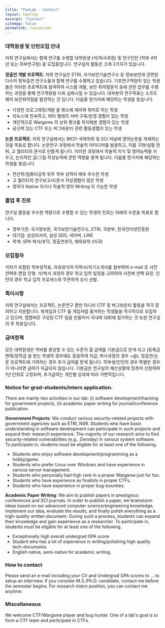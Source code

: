 ```yaml
---
title: "PwnLab - Contact"
layout: textlay
excerpt: "Contact"
sitemap: false
permalink: /vacancies
---
```


### 대학원생 및 인턴모집 안내

저희 연구실에서는 함께 연구를 수행할 대학원생 (석/박사과정) 및 연구인턴 (학부 4학년 또는 외부연구원) 을 모집중입니다. 연구실의 활동은 크게 2가지가 있습니다.

**정출연 개발 프로젝트**: 저희 연구실은 ETRI, 국가보안기술연구소 등 정보보안과 관련된 다수의 정부출연 연구소들과 함께 연구를 수행하고 있습니다. 기초연구역량이 있는 학생들은 이러한 프로젝트에 참여하여 시스템 개발, 보안 취약점분석 등에 관한 업무를 수행하는 과정을 통해 연구역량을 더욱 심화시킬 수 있습니다. 대부분의 연구목표는 소프트웨어 보안취약점을 발견하는 것 입니다. 다음중 한가지에 해당하는 학생을 찾습니다.
- 다양한 프로그래밍/개발 을 평소에 재미와 취미로 하는 학생
- 리눅스에 친숙하고, 여러 형태의 서버 구축/운영 경험이 있는 학생
- 개인적으로 Wargame 의 상위 랭크를 차지해본 경험이 있는 학생
- 공신력 있는 CTF 또는 버그바운티 관련 활동경험이 있는 학생

**논문 프로젝트**: 저희 연구실에서는 BK21-국제학회 및 SCI 저널에 영어논문을 게재하는 것을 목표로 합니다. 논문연구 과정에서 학술적 아이디어를 발굴하고, 이를 구현/실험 한 뒤, 고 퀄리티의 문서로 만들게 됩니다. 이러한 과정에서 학술적 지식 및 영어능력을 키우고, 논리적인 글/그림 작성능력에 관한 역량을 쌓게 됩니다. 다음중 한가지에 해당하는 학생을 찾습니다.
- 전산학/컴퓨터공학 위주 학부 성적이 매우 우수한 학생
- 고 퀄리티의 연구보고서/문서 작성경험이 많은 학생
- 영어가 Native 이거나 학술적 영어 Writing 이 가능한 학생


### 졸업 후 진로
연구실 활동을 우수한 역량으로 수행할 수 있는 학생의 진로는 아래의 수준을 목표로 합니다.
- 정부기관: 국가정보원, 국가보안기술연구소, ETRI, 국방부, 한국인터넷진흥원
- 대기업: 삼성리서치, 삼성 SDS, 네이버, LINE
- 학계: SPK 박사/포닥, 정출연포닥, 해외유학 (미국)


### 모집절차
석차가 포함된 학부성적표, 자유양식의 이력서/자기소개서를 첨부하여 e-mail 로 사전컨택후 면접 진행.  석/박사 과정의 경우 학교 입학 일정을 고려하여 사전에 컨택 요망. 인턴의 경우 학교 입학 프로세스와 무관하게 상시 선발.


### 특이사항
저희 연구실에서는 프로젝트, 논문연구 뿐만 아니라 CTF 및 버그바운티 활동을 적극 장려하고 지원합니다. 워게임과 CTF 를 게임처럼 즐겨하는 학생들을 적극적으로 모집하고 있으며, 랩멤버로 구성된 CTF 팀을 만들어서 국내외 대회에 참가하는 것 또한 연구실의 주 목표입니다.


### 급여정책
모든 대학원생은 학비를 충당할 수 있는 수준의 월 급여를 기본급으로 받게 되고 (등록금 면제/장학금 을 받는 학생의 경우에도 동일하게 지급, 박사과정의 경우 +@), 정출연/논문 프로젝트에 기여하는 경우 추가 급여를 받게 됩니다. 학부생/인턴의 경우 특별한 경우가 아니라면 급여가 지급되지 않습니다. 기본급은 연구실의 예산상황에 맞추어 산정하여 1년 단위로 고정되며, 추가급여는 개인별 성과에 따라 가변적입니다.


### Notice for grad-students/intern application.
There are mainly two activities in our lab: (i) software development/hacking for government projects, (ii) academic paper writing for journal/conference publication.

**Government Projects**: We conduct various security-related projects with government agencies such as ETRI, NSR. Students who have basic understanding in software development can participate in such projects and expand their research experience. The majority of our research aims to find security-related vulnerabilities (e.g., Zeroday) in various system software. To participate in, students must be eligible for at least one of the following.
- Students who enjoy software development/programming as a hobby/game.
- Students who prefer Linux over Windows and have experience in various server management.
- Students who personally had high rank in a proper Wargame just for fun.
- Students who have experience as finalists in proper CTFs.
- Students who have experience in proper bug-bounties.

**Academic Paper Writing**: We aim to publish papers in prestigious conferences and SCI journals. In order to publish a paper, we brainstorm ideas based on our advanced computer science/engineering knowledge, implement our idea, evaluate the results, and finally polish everything as a high-quality written document. During such a process, students can expand their knowledge and gain experience as a researcher. To participate in, students must be eligible for at least one of the following.
- Exceptionally high overall undergrad GPA score.
- Student who has a lot of experience in writing/polishing high quality tech-documents.
- English native, semi-native for academic writing.

### How to contact
Please send an e-mail including your CV and Undergrad GPA scores to ... to setup an interview. If you consider M.S./Ph.D. candidate, contact me before the semester begins.
For research intern position, you can contact me anytime.

### Miscellaneous
We welcome CTF/Wargame player and bug hunter. One of a lab's goal is to form a CTF team and participate in CTFs.



